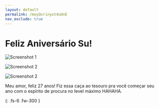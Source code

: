 ```yaml
---
layout: default
permalink: /moyQvrinyxt4uUnE
nav_exclude: true
---
```


# Feliz Aniversário Su!
![Screenshot 1](https://media0.giphy.com/media/S9iMXx6Lqrr5mJoMxC/giphy.gif?cid=ecf05e47rnv62lfu15k5qdupllal8ufynwdawzakj1p1uzn7&rid=giphy.gif&ct=g)

![Screenshot 2](https://media4.giphy.com/media/26tPplGWjN0xLybiU/giphy.gif?cid=ecf05e47rnv62lfu15k5qdupllal8ufynwdawzakj1p1uzn7&rid=giphy.gif&ct=g)

![Screenshot 2](https://media0.giphy.com/media/X3cYV9GyQxMu3x5BiQ/giphy.gif?cid=ecf05e47yr0fxwrqjgt7zt2vsvpcly5x7qmxxodh5pf7eg8j&rid=giphy.gif&ct=g)

Meu amor, feliz 27 anos!
Fiz essa caça ao tesouro pra você começar seu ano com o espírito de procura no level máximo HAHAHA.


{: .fs-6 .fw-300 }
